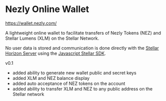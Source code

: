 # Nezly Online Wallet
https://wallet.nezly.com/

A lightweight online wallet to facilitate transfers of Nezly Tokens (NEZ) and Stellar Lumens (XLM) on the Stellar Network. 

No user data is stored and communication is done directly with the [Stellar Horizon Server](https://github.com/stellar/go/tree/master/services/horizon) using the [Javascript Stellar SDK](https://github.com/stellar/js-stellar-sdk).

v0.1
- added ability to generate new wallet public and secret keys
- added XLM and NEZ balance display
- added auto acceptance of NEZ tokens on the account
- added ability to transfer XLM and NEZ to any public address on the Stellar network
